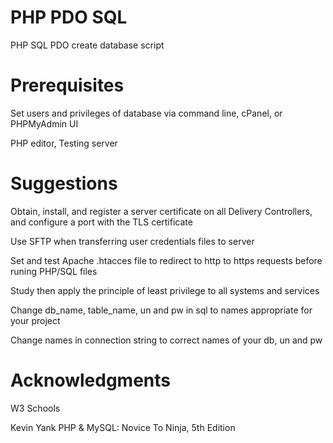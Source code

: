 # PHP PDO SQL

PHP SQL PDO create database script

# Prerequisites

Set users and privileges of database via command line, cPanel, or PHPMyAdmin UI

PHP editor, Testing server

# Suggestions

Obtain, install, and register a server certificate on all Delivery Controllers, and configure a port with the TLS certificate 

Use SFTP when transferring user credentials files to server

Set and test Apache .htacces file to redirect to http to https requests before runing PHP/SQL files

Study then apply the principle of least privilege to all systems and services

Change db_name, table_name, un and pw in sql to names appropriate for your project

Change names in connection string to correct names of your db, un and pw

# Acknowledgments

W3 Schools

Kevin Yank PHP & MySQL: Novice To Ninja, 5th Edition





